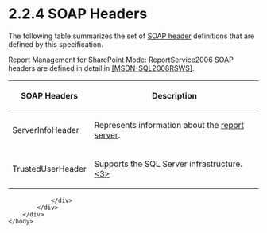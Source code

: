 <html dir="LTR" xmlns:mshelp="http://msdn.microsoft.com/mshelp" xmlns:ddue="http://ddue.schemas.microsoft.com/authoring/2003/5" xmlns:xlink="http://www.w3.org/1999/xlink" xmlns:tool="http://www.microsoft.com/tooltip">
    <head>
        <meta http-equiv="Content-Type" content="text/html; CHARSET=utf-8"></meta>
        <meta name="save" content="history"></meta>
        <title>2.2.4 SOAP Headers</title>
        <xml>
            <mshelp:toctitle title="2.2.4 SOAP Headers"></mshelp:toctitle>
            <mshelp:rltitle title="[MS-RSWSRMSM2006]: SOAP Headers"></mshelp:rltitle>
            <mshelp:keyword index="A" term="436a6f5e-61ec-4801-8f68-0fd2e095f65c"></mshelp:keyword>
            <mshelp:attr name="DCSext.ContentType" value="open specification"></mshelp:attr>
            <mshelp:attr name="AssetID" value="436a6f5e-61ec-4801-8f68-0fd2e095f65c"></mshelp:attr>
            <mshelp:attr name="TopicType" value="kbRef"></mshelp:attr>
            <mshelp:attr name="DCSext.Title" value="[MS-RSWSRMSM2006]: SOAP Headers" />
        </xml>
    </head>
    <body>
        <div id="header">
            <h1 class="heading">2.2.4 SOAP Headers</h1>
        </div>
        <div id="mainSection">
            <div id="mainBody">
                <div id="allHistory" class="saveHistory"></div>
                <div id="sectionSection0" class="section" name="collapseableSection">
                    

<p>The following table summarizes the set of <a href="755aec02-e59f-4377-9100-4673bbf7b123.htm#gt_093a0af2-e71c-40fc-a484-d2f802da0277">SOAP header</a> definitions
that are defined by this specification. </p>

<p>Report Management for SharePoint Mode: ReportService2006
SOAP headers are defined in detail in <a href="http://go.microsoft.com/fwlink/?LinkId=152404">[MSDN-SQL2008RSWS]</a>.</p>

<table>
 <thead>
  <tr>
   <th>
   <p>SOAP Headers</p>
   </th>
   <th>
   <p>Description</p>
   </th>
  </tr>
 </thead>
 <tr>
  <td>
  <p>ServerInfoHeader</p>
  </td>
  <td>
  <p>Represents information about the <a href="755aec02-e59f-4377-9100-4673bbf7b123.htm#gt_cbdd3a12-e9ec-43e2-ac97-9c47f171f96a">report server</a>.</p>
  </td>
 </tr>
 <tr>
  <td>
  <p>TrustedUserHeader</p>
  </td>
  <td>
  <p>Supports the SQL Server infrastructure.<a id="Appendix_A_Target_3"></a><a href="e6dc7a06-a4f3-440e-a596-8ed628f702e3.htm#Appendix_A_3" aria-label="Product behavior note 3">&lt;3&gt;</a></p>
  </td>
 </tr>
</table>

<p> </p>


                </div>
            </div>
        </div>
    </body>
</html>